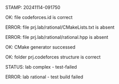 STAMP: 20241114-091750
OK: file codeforces.id is correct
ERROR: file prj.lab/rational/CMakeLists.txt is absent
ERROR: file prj.lab/rational/rational.hpp is absent
OK: CMake generator successed
OK: folder prj.codeforces structure is correct
STATUS: lab complex - test-failed
ERROR: lab rational - test build failed
